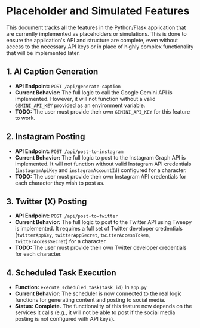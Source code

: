 # Placeholder and Simulated Features

This document tracks all the features in the Python/Flask application that are currently implemented as placeholders or simulations. This is done to ensure the application's API and structure are complete, even without access to the necessary API keys or in place of highly complex functionality that will be implemented later.

## 1. AI Caption Generation

-   **API Endpoint:** `POST /api/generate-caption`
-   **Current Behavior:** The full logic to call the Google Gemini API is implemented. However, it will not function without a valid `GEMINI_API_KEY` provided as an environment variable.
-   **TODO:** The user must provide their own `GEMINI_API_KEY` for this feature to work.

## 2. Instagram Posting

-   **API Endpoint:** `POST /api/post-to-instagram`
-   **Current Behavior:** The full logic to post to the Instagram Graph API is implemented. It will not function without valid Instagram API credentials (`instagramApiKey` and `instagramAccountId`) configured for a character.
-   **TODO:** The user must provide their own Instagram API credentials for each character they wish to post as.

## 3. Twitter (X) Posting

-   **API Endpoint:** `POST /api/post-to-twitter`
-   **Current Behavior:** The full logic to post to the Twitter API using Tweepy is implemented. It requires a full set of Twitter developer credentials (`twitterAppKey`, `twitterAppSecret`, `twitterAccessToken`, `twitterAccessSecret`) for a character.
-   **TODO:** The user must provide their own Twitter developer credentials for each character.

## 4. Scheduled Task Execution

-   **Function:** `execute_scheduled_task(task_id)` in `app.py`
-   **Current Behavior:** The scheduler is now connected to the real logic functions for generating content and posting to social media.
-   **Status:** **Complete.** The functionality of this feature now depends on the services it calls (e.g., it will not be able to post if the social media posting is not configured with API keys).
